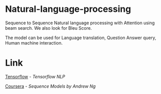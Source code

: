 # Natural-language-processing
Sequence to Sequence Natural language processing with Attention using beam search. We also look for Bleu Score.

The model can be used for Language translation, Question Answer query, Human machine interaction.

# Link
[Tensorflow](https://www.tensorflow.org/api_docs) - _Tensorflow NLP_

[Coursera](https://www.coursera.org/learn/nlp-sequence-models) - _Sequence Models by Andrew Ng_
